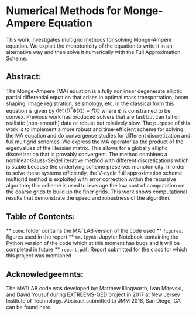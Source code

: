 # Numerical Methods for Monge-Ampere Equation
This work investigates multigrid methods for solving Monge-Ampere equation. We exploit the monotonicity of the equation to write it in an alternative way and then solve it numerically with the Full Approximation Scheme. 

## Abstract: 
The Monge-Ampere (MA) equation is a fully nonlinear degenerate elliptic partial differential equation that arises in optimal mass transportation, beam shaping, image registration, seismology, etc. In the classical form this equation is given by $\det(D^2\phi(x)) = f(x)$ where $\phi$ is constrained to be convex. Previous work has produced solvers that are fast but can fail on realistic (non-smooth) data or robust but relatively slow. The purpose of this work is to implement a more robust and time-efficient scheme for solving the MA equation and do convergence studies for different discretization and full multigrid schemes. We express the MA operator as the product of the eigenvalues of the Hessian matrix. This allows for a globally elliptic discretization that is provably convergent. The method combines a nonlinear Gauss-Seidel iterative method with different discretizations which is stable because the underlying scheme preserves monotonicity. In order to solve these systems efficiently, the V-cycle full approximation scheme multigrid method is exploited with error correction within the recursive algorithm; this scheme is used to leverage the low cost of computation on the coarse grids to build up the finer grids. This work shows computational results that demonstrate the speed and robustness of the algorithm.

## Table of Contents: 
** `code`: folder contains the MATLAB version of the code used
** `figures`: figures used in the report
** `ma.ipynb`: Jupyter Notebook containing the Python version of the code which at this moment has bugs and it will be completed in future
** `report.pdf`: Report submitted for the class for which this project was mentioned 

## Acknowledgeemnts:
The MATLAB code was developed by: Matthew Illingworth, Ivan Mitevski, and David Yousuf during EXTREEMS-QED project in 2017 at New Jersey Institute of Technology. Abstract submitted to JMM 2018, San Diego, CA can be found here.  
